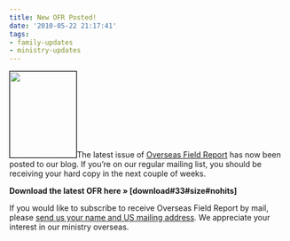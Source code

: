 ```yaml
---
title: New OFR Posted!
date: '2010-05-22 21:17:41'
tags:
- family-updates
- ministry-updates
---
```


<a href="http://www.ofreport.com/download-ofr/"><img class="size-full wp-image-1009 alignleft" style="border: 1px solid black;" title="OFR-cover" src="https://s3.amazonaws.com/images.ofreport.com/2008/11/OFR-cover.gif" alt="" width="120" height="155" /></a>The latest issue of <a href="../download-ofr/">Overseas Field Report</a> has now been posted to our blog. If you’re on our regular mailing list, you should be receiving your hard copy in the next couple of weeks.

<strong>Download the latest OFR here » [download#33#size#nohits]</strong>

If you would like to subscribe to receive Overseas Field Report by mail, please <a href="http://www.ofreport.com/contact-us/">send us your name and US mailing address</a>. We appreciate your interest in our ministry overseas.
